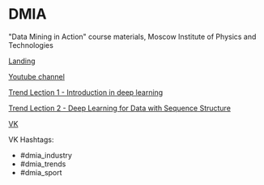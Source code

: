 # DMIA

"Data Mining in Action" course materials, Moscow Institute of Physics and Technologies

[Landing](http://datamininginaction.ru/)

[Youtube channel](https://www.youtube.com/channel/UCop3CelRVvrchG5lsPyxvHg/videos)

[Trend Lection 1 - Introduction in deep learning](https://www.youtube.com/watch?v=xguvCaSGWQY)

[Trend Lection 2 - Deep Learning for Data with Sequence Structure](https://www.youtube.com/watch?v=i-l9x09kqZ8)

[VK](https://vk.com/data_mining_in_action)

VK Hashtags:

* #dmia_industry
* #dmia_trends
* #dmia_sport
